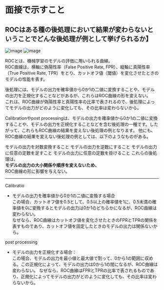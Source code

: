 # 面接で示すこと
## ROCはある種の後処理において結果が変わらないということでどんな後処理が例として挙げられるか】
![image](https://github.com/Yuma-Tsukakoshi/CrossViT-Summary-/assets/107422037/dc3db117-de87-40e3-b6cf-dc7503ba835b)
![image](https://github.com/Yuma-Tsukakoshi/CrossViT-Summary-/assets/107422037/03b4e857-bc63-4152-b263-329c5519f0f1)

ROCとは、機械学習のモデルの評価に用いられる曲線。  
ROC曲線は、横軸に偽陽性率（False Positive Rate, FPR）、縦軸に真陽性率（True Positive Rate, TPR）をとり、カットオフ値（閾値）を変化させたときのモデルの性能を表す。

後処理には、モデルの出力を確率値から0か1の二値に変換することや、モデルの出力を正規化することなどがあるが、これらはROC曲線の形を変えない。  
これは、ROC曲線が偽陽性率と真陽性率の比率で表されるので、後処理によってモデルの出力がどのように変化しても、その比率は変わらないから。

Calibrationやpost processingは、モデルの出力を確率値から0か1の二値に変換することや、モデルの出力を正規化することなどを含む後処理の一種です。したがって、これらもROC曲線の結果を変えない後処理の例となります。
他にも、ROC曲線の結果を変えない後処理の例としては、以下のようなものがある。

モデルの出力を対数変換すること
モデルの出力を逆数にすること
モデルの出力に任意の定数を足すこと
モデルの出力に任意の定数を掛けること
これらの後処理は、  
**モデルの出力の大小関係や順序を変えないため、**  
ROC曲線の形に影響を与えない。

------------------------------------------------------------------------------------------------------------------------------
Calibratio
- モデルの出力を確率値から0か1の二値に変換する場合  
この場合、カットオフ値を0.5として、0.5以上の確率値を1に、0.5未満の確率値を0に変換するとモデルの出力は0か1のどちらかになるが、ROC曲線は変わらない。  
なぜなら、ROC曲線はカットオフ値を変化させたときのFPRとTPRの関係を表すものであり、カットオフ値を固定したときのモデルの出力は関係ないから。

post processing
- モデルの出力を正規化する場合：  
この場合、モデルの出力を最小値と最大値で割って、0から1の範囲に収める。この正規化によって、モデルの出力は0から1の間になるが、ROC曲線は変わらない。
なぜなら、ROC曲線はFPRとTPRの比率で表されるものであり、正規化によってモデルの出力がどのように変化しても、その比率は変わらないから。
